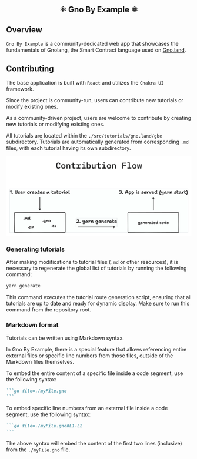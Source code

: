 <h2 align="center">⚛️ Gno By Example ⚛️</h2>

## Overview

`Gno By Example` is a community-dedicated web app that showcases the fundamentals of Gnolang, the Smart Contract
language
used on [Gno.land](https://gno.land).

## Contributing

The base application is built with `React` and utilizes the `Chakra UI` framework.

Since the project is community-run, users can contribute new tutorials or modify existing ones.

As a community-driven project, users are welcome to contribute by creating new tutorials or modifying existing ones.

All tutorials are located within the `./src/tutorials/gno.land/gbe` subdirectory. Tutorials are automatically generated
from corresponding `.md` files, with each tutorial having its own subdirectory.

![Banner](.github/assets/contribution-flow.png)

### Generating tutorials

After making modifications to tutorial files (`.md` or other resources), it is necessary to regenerate the global list
of tutorials by running the following command:

```bash
yarn generate
```

This command executes the tutorial route generation script, ensuring that all tutorials are up to date and ready for
dynamic display. Make sure to run this command from the repository root.

### Markdown format

Tutorials can be written using Markdown syntax.

In Gno By Example, there is a special feature that allows referencing entire external files or specific line numbers
from those files, outside of the Markdown files themselves.

To embed the entire content of a specific file inside a code segment, use the following syntax:

````md
```go file=./myFile.gno
```
````

To embed specific line numbers from an external file inside a code segment, use the following syntax:

````md
```go file=./myFile.gno#L1-L2
```
````

The above syntax will embed the content of the first two lines (inclusive) from the `./myFile.gno` file.
